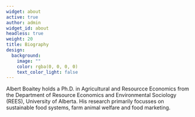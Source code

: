 ```yaml
---
widget: about
active: true
author: admin
widget_id: about
headless: true
weight: 20
title: Biography
design:
  background:
    image: ""
    color: rgba(0, 0, 0, 0)
    text_color_light: false
---
```

Albert Boaitey holds a Ph.D. in Agricultural and Resourcce Economics from the Department of Resource Economics and Environmental Sociology (REES), University of Alberta. His research primarily focusses on sustainable food systems, farm animal welfare and food marketing.